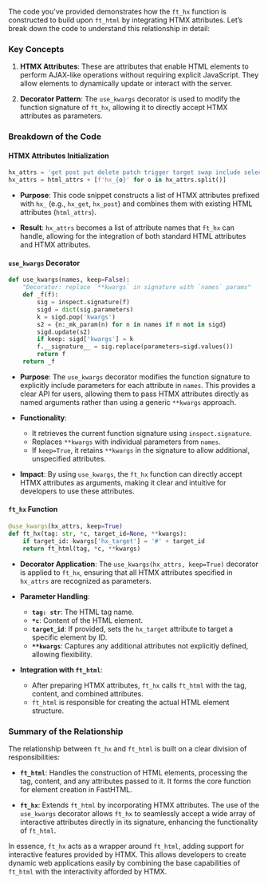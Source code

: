 The code you've provided demonstrates how the `ft_hx` function is constructed to build upon `ft_html` by integrating HTMX attributes. Let’s break down the code to understand this relationship in detail:

### Key Concepts

1. **HTMX Attributes**: These are attributes that enable HTML elements to perform AJAX-like operations without requiring explicit JavaScript. They allow elements to dynamically update or interact with the server.

2. **Decorator Pattern**: The `use_kwargs` decorator is used to modify the function signature of `ft_hx`, allowing it to directly accept HTMX attributes as parameters.

### Breakdown of the Code

#### HTMX Attributes Initialization

```python
hx_attrs = 'get post put delete patch trigger target swap include select indicator push_url confirm disable replace_url on'
hx_attrs = html_attrs + [f'hx_{o}' for o in hx_attrs.split()]
```

- **Purpose**: This code snippet constructs a list of HTMX attributes prefixed with `hx_` (e.g., `hx_get`, `hx_post`) and combines them with existing HTML attributes (`html_attrs`).

- **Result**: `hx_attrs` becomes a list of attribute names that `ft_hx` can handle, allowing for the integration of both standard HTML attributes and HTMX attributes.

#### `use_kwargs` Decorator

```python
def use_kwargs(names, keep=False):
    "Decorator: replace `**kwargs` in signature with `names` params"
    def _f(f):
        sig = inspect.signature(f)
        sigd = dict(sig.parameters)
        k = sigd.pop('kwargs')
        s2 = {n:_mk_param(n) for n in names if n not in sigd}
        sigd.update(s2)
        if keep: sigd['kwargs'] = k
        f.__signature__ = sig.replace(parameters=sigd.values())
        return f
    return _f
```

- **Purpose**: The `use_kwargs` decorator modifies the function signature to explicitly include parameters for each attribute in `names`. This provides a clear API for users, allowing them to pass HTMX attributes directly as named arguments rather than using a generic `**kwargs` approach.

- **Functionality**:
  - It retrieves the current function signature using `inspect.signature`.
  - Replaces `**kwargs` with individual parameters from `names`.
  - If `keep=True`, it retains `**kwargs` in the signature to allow additional, unspecified attributes.

- **Impact**: By using `use_kwargs`, the `ft_hx` function can directly accept HTMX attributes as arguments, making it clear and intuitive for developers to use these attributes.

#### `ft_hx` Function

```python
@use_kwargs(hx_attrs, keep=True)
def ft_hx(tag: str, *c, target_id=None, **kwargs):
    if target_id: kwargs['hx_target'] = '#' + target_id
    return ft_html(tag, *c, **kwargs)
```

- **Decorator Application**: The `use_kwargs(hx_attrs, keep=True)` decorator is applied to `ft_hx`, ensuring that all HTMX attributes specified in `hx_attrs` are recognized as parameters.

- **Parameter Handling**:
  - **`tag: str`**: The HTML tag name.
  - **`*c`**: Content of the HTML element.
  - **`target_id`**: If provided, sets the `hx_target` attribute to target a specific element by ID.
  - **`**kwargs`**: Captures any additional attributes not explicitly defined, allowing flexibility.

- **Integration with `ft_html`**:
  - After preparing HTMX attributes, `ft_hx` calls `ft_html` with the tag, content, and combined attributes.
  - `ft_html` is responsible for creating the actual HTML element structure.

### Summary of the Relationship

The relationship between `ft_hx` and `ft_html` is built on a clear division of responsibilities:

- **`ft_html`**: Handles the construction of HTML elements, processing the tag, content, and any attributes passed to it. It forms the core function for element creation in FastHTML.

- **`ft_hx`**: Extends `ft_html` by incorporating HTMX attributes. The use of the `use_kwargs` decorator allows `ft_hx` to seamlessly accept a wide array of interactive attributes directly in its signature, enhancing the functionality of `ft_html`.

In essence, `ft_hx` acts as a wrapper around `ft_html`, adding support for interactive features provided by HTMX. This allows developers to create dynamic web applications easily by combining the base capabilities of `ft_html` with the interactivity afforded by HTMX.